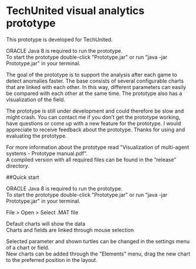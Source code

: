# TechUnited visual analytics prototype

This prototype is developed for TechUnited.

ORACLE Java 8 is required to run the prototype.<br />
To start the prototype double-click "Prototype.jar" or run "java -jar Prototype.jar" in your terminal.

The goal of the prototype is to support the analysis after each game to detect anomalies faster.
The base consists of several configurable charts that are linked with each other.
In this way, different parameters can easily be compared with each other at the same time.
The prototype also has a visualization of the field.

The prototype is still under development and could therefore be slow and might crash.
You can contact me if you don’t get the prototype working, have questions or come up with a new feature for the prototype.
I would appreciate to receive feedback about the prototype.
Thanks for using and evaluating the prototype.

For more information about the prototype read "Visualization of multi-agent systems - Prototype manual.pdf".<br />
A compiled version with all required files can be found in the ”release” directory.

##Quick start

ORACLE Java 8 is required to run the prototype.<br />
To start the prototype double-click "Prototype.jar" or run "java -jar Prototype.jar" in your terminal.

File > Open > Select .MAT file

Default charts will show the data<br />
Charts and fields are linked through mouse selection

Selected parameter and shown turtles can be changed in the settings menu of a chart or field.<br />
New charts can be added through the "Elements" menu, drag the new chart to the preferred position in the layout.
